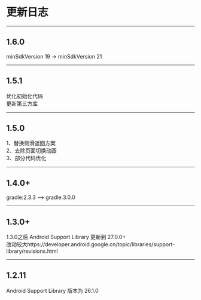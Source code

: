 # 更新日志
***
## 1.6.0
minSdkVersion 19 -> minSdkVersion 21
***
## 1.5.1
优化初始化代码  
更新第三方库  

***
## 1.5.0
1、替换侧滑返回方案  
2、去除页面切换动画  
3、部分代码优化

***
## 1.4.0+
gradle:2.3.3 --> gradle:3.0.0

***
## 1.3.0+
1.3.0之后 Android Support Library 更新到 27.0.0+  
改动较大https://developer.android.google.cn/topic/libraries/support-library/revisions.html

***
## 1.2.11
Android Support Library 版本为 26.1.0
